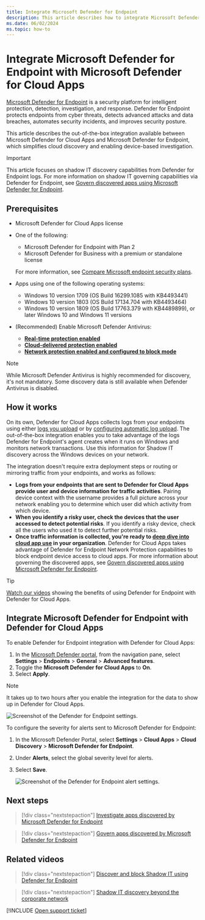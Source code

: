 ```yaml
---
title: Integrate Microsoft Defender for Endpoint
description: This article describes how to integrate Microsoft Defender for Endpoint with Defender for Cloud Apps for enhanced visibility into Shadow IT and risk management.
ms.date: 06/02/2024
ms.topic: how-to
---
```


# Integrate Microsoft Defender for Endpoint with Microsoft Defender for Cloud Apps

[Microsoft Defender for Endpoint](/microsoft-365/security/defender-endpoint/microsoft-defender-endpoint) is a security platform for intelligent protection, detection, investigation, and response. Defender for Endpoint protects endpoints from cyber threats, detects advanced attacks and data breaches, automates security incidents, and improves security posture.

This article describes the out-of-the-box integration available between Microsoft Defender for Cloud Apps and Microsoft Defender for Endpoint, which  simplifies cloud discovery and enabling device-based investigation.

> [!IMPORTANT]
> This article focuses on shadow IT discovery capabilities from Defender for Endpoint logs. For more information on shadow IT governing capabilities via Defender for Endpoint, see [Govern discovered apps using Microsoft Defender for Endpoint](mde-govern.md).

## Prerequisites

- Microsoft Defender for Cloud Apps license

- One of the following:

    - Microsoft Defender for Endpoint with Plan 2
    - Microsoft Defender for Business with a premium or standalone license
    
    For more information, see [Compare Microsoft endpoint security plans](/microsoft-365/security/defender-endpoint/defender-endpoint-plan-1-2).

- Apps using one of the following operating systems:

    - Windows 10 version 1709 (OS Build 16299.1085 with KB4493441)
    - Windows 10 version 1803 (OS Build 17134.704 with KB4493464)
    - Windows 10 version 1809 (OS Build 17763.379 with KB4489899), or later Windows 10 and Windows 11 versions

- (Recommended) Enable Microsoft Defender Antivirus:

  - **[Real-time protection enabled](/microsoft-365/security/defender-endpoint/configure-real-time-protection-microsoft-defender-antivirus)**
  - **[Cloud-delivered protection enabled](/microsoft-365/security/defender-endpoint/enable-cloud-protection-microsoft-defender-antivirus)**
  - **[Network protection enabled and configured to block mode](/microsoft-365/security/defender-endpoint/enable-network-protection)**

> [!NOTE]
> While Microsoft Defender Antivirus is highly recommended for discovery, it's not mandatory. Some discovery data is still available when Defender Antivirus is disabled.

## How it works

On its own, Defender for Cloud Apps collects logs from your endpoints using either [logs you upload](create-snapshot-cloud-discovery-reports.md) or by [configuring automatic log upload](discovery-docker.md). The out-of-the-box integration enables you to take advantage of the logs Defender for Endpoint's agent creates when it runs on Windows and monitors network transactions. Use this information for Shadow IT discovery across the Windows devices on your network.

The integration doesn't require extra deployment steps or routing or mirroring traffic from your endpoints, and works as follows:

- **Logs from your endpoints that are sent to Defender for Cloud Apps provide user and device information for traffic activities**. Pairing device context with the username provides a full picture across your network enabling you to determine which user did which activity from which device.
- **When you identify a risky user, check the devices that the user accessed to detect potential risks**. If you identify a risky device, check all the users who used it to detect further potential risks.
- **Once traffic information is collected, you're ready to [deep dive into cloud app use](discovered-apps.md#deep-dive-into-discovered-apps) in your organization**. Defender for Cloud Apps takes advantage of Defender for Endpoint Network Protection capabilities to block endpoint device access to cloud apps. For more information about governing the discovered apps, see [Govern discovered apps using Microsoft Defender for Endpoint](mde-govern.md).

> [!TIP]
> [Watch our videos](#related-videos) showing the benefits of using Defender for Endpoint with Defender for Cloud Apps.
>

## Integrate Microsoft Defender for Endpoint with Defender for Cloud Apps

To enable Defender for Endpoint integration with Defender for Cloud Apps:

1. In the [Microsoft Defender portal](https://security.microsoft.com), from the navigation pane, select **Settings** > **Endpoints** > **General** > **Advanced features**.
1. Toggle the **Microsoft Defender for Cloud Apps** to **On**.
1. Select **Apply**.

>[!NOTE]
> It takes up to two hours after you enable the integration for the data to show up in Defender for Cloud Apps.
>

![Screenshot of the Defender for Endpoint settings.](media/mde-settings.png)

To configure the severity for alerts sent to Microsoft Defender for Endpoint:

1. In the Microsoft Defender Portal, select **Settings** > **Cloud Apps** > **Cloud Discovery** > **Microsoft Defender for Endpoint**.
1. Under **Alerts**, select the global severity level for alerts.
1. Select **Save**.

    ![Screenshot of the Defender for Endpoint alert settings.](media/mde-alert-severity-settings.png)

## Next steps

> [!div class="nextstepaction"]
> [Investigate apps discovered by Microsoft Defender for Endpoint](mde-investigation.md)

> [!div class="nextstepaction"]
> [Govern apps discovered by Microsoft Defender for Endpoint](mde-govern.md)

## Related videos

> [!div class="nextstepaction"]
> [Discover and block Shadow IT using Defender for Endpoint](https://www.youtube.com/watch?v=MsHkTOoqSQo)

> [!div class="nextstepaction"]
> [Shadow IT discovery beyond the corporate network](https://www.youtube.com/watch?v=f8hbvbY1Hnc)

[!INCLUDE [Open support ticket](includes/support.md)]
